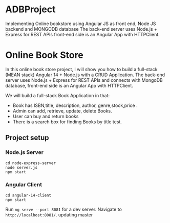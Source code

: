 # ADBProject
Implementing Online bookstore using Angular JS as front end, Node JS backend and MONGODB database
The back-end server uses Node.js + Express for REST APIs
front-end side is an Angular App with HTTPClient.

# Online Book Store

In this online book store project, I will show you how to build a full-stack (MEAN stack) Angular 14 + Node.js with a CRUD Application. The back-end server uses Node.js + Express for REST APIs and connects with MongoDB database, front-end side is an Angular App with HTTPClient.

We will build a full-stack Book Application in that:
- Book has ISBN,title, description, author, genre,stock,price .
- Admin can add, retrieve, update, delete Books.
- User can buy and return books
- There is a search box for finding Books by title test.



## Project setup

### Node.js Server
```
cd node-express-server
node server.js
npm start
```

### Angular Client
```
cd angular-14-client
npm start
```
Run `ng serve --port 8081` for a dev server. Navigate to `http://localhost:8081/`.
updating master
